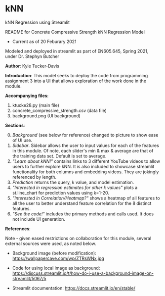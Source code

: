 # kNN
kNN Regression using Streamlit

README for Concrete Compressive Strength kNN Regression Model
 - Current as of 20 Feburary 2021

Modeled and deployed in streamlit as part of EN605.645, Spring 2021, under 
Dr. Stephyn Butcher

**Author**: Kyle Tucker-Davis

**Introduction**: This model seeks to deploy the code from programming assignment 3 
into a UI that allows exploration
of the work done in the module.

**Accompanying files**:

1. ktucke28.py (main file)
2. concrete_compressive_strength.csv (data file)
3. background.png (UI background)

**Sections**:

0. *Background* (see below for reference) changed to picture to show ease of UI use.
1.  *Sidebar*.  Sidebar allows the user to input values for each of the features in 
this module.  Of note, each slider's
min & max & average are that of the training data set.  Default is set to average.
2.  *"Learn about kNN!"* contains links to 3 different YouTube videos to allow users 
to further explore kNN.
It is also included to showcase streamlit functionality for both columns and embedding 
videos.  They are jokingly referenced by length.
3.  *Prediction* returns the query, k value, and model estimation.
4.  *"Interested in regression estimates for other k values"* plots a st.line_chart for 
prediction values using k=1-20.
5.  *"Interested in Correlation/Heatmap?"* shows a heatmap of all features to all the user 
to better understand feature correlation for the 8 distinct features.
6.  *"See the code!"* includes the primary methods and calls used.  It does not include UI 
generation.


**References**:

Note - given eased restrictions on collaboration for this module, several external 
sources were used, as noted below.

 - Background image (before modification): https://wallpapercave.com/wp/ZTRsWNx.jpg

 - Code for using local image as background: 
https://discuss.streamlit.io/t/how-do-i-use-a-background-image-on-streamlit/5067/5

 - Streamlit documentation: https://docs.streamlit.io/en/stable/
